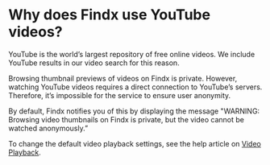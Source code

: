 # Why does Findx use YouTube videos?


YouTube is the world’s largest repository of free online videos. We include YouTube results in our video search for this reason. 


Browsing thumbnail previews of videos on Findx is private. However, watching YouTube videos requires a direct connection to YouTube’s servers. Therefore, it’s impossible for the service to ensure user anonymity.


By default, Findx notifies you of this by displaying the message "WARNING: Browsing video thumbnails on Findx is private, but the video cannot be watched anonymously.”


To change the default video playback settings, see the help article on [Video Playback](/features/video-playback).
